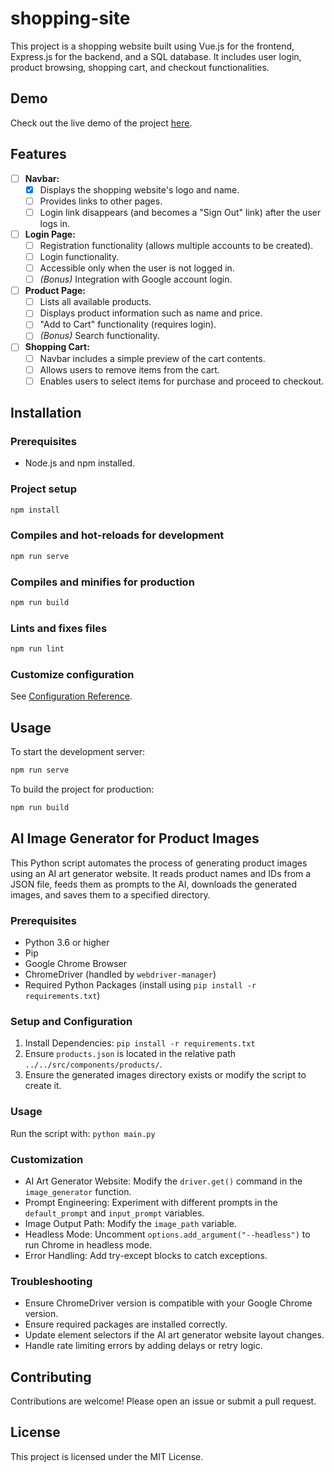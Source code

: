# shopping-site
This project is a shopping website built using Vue.js for the frontend, Express.js for the backend, and a SQL database. It includes user login, product browsing, shopping cart, and checkout functionalities.

## Demo

Check out the live demo of the project [here](https://wulukewu.github.io/shopping-site).

## Features

- [ ] **Navbar:**
    - [x] Displays the shopping website's logo and name.
    - [ ] Provides links to other pages.
    - [ ] Login link disappears (and becomes a "Sign Out" link) after the user logs in.

- [ ] **Login Page:**
    - [ ] Registration functionality (allows multiple accounts to be created).
    - [ ] Login functionality.
    - [ ] Accessible only when the user is not logged in.
    - [ ] *(Bonus)* Integration with Google account login.

- [ ] **Product Page:**
    - [ ] Lists all available products.
    - [ ] Displays product information such as name and price.
    - [ ] "Add to Cart" functionality (requires login).
    - [ ] *(Bonus)* Search functionality.

- [ ] **Shopping Cart:**
    - [ ] Navbar includes a simple preview of the cart contents.
    - [ ] Allows users to remove items from the cart.
    - [ ] Enables users to select items for purchase and proceed to checkout.

## Installation

### Prerequisites

- Node.js and npm installed.

### Project setup

```bash
npm install
```

### Compiles and hot-reloads for development

```bash
npm run serve
```

### Compiles and minifies for production

```bash
npm run build
```

### Lints and fixes files

```bash
npm run lint
```

### Customize configuration

See [Configuration Reference](https://cli.vuejs.org/config/).

## Usage

To start the development server:

```bash
npm run serve
```

To build the project for production:

```bash
npm run build
```

## AI Image Generator for Product Images

This Python script automates the process of generating product images using an AI art generator website. It reads product names and IDs from a JSON file, feeds them as prompts to the AI, downloads the generated images, and saves them to a specified directory.

### Prerequisites

- Python 3.6 or higher
- Pip
- Google Chrome Browser
- ChromeDriver (handled by `webdriver-manager`)
- Required Python Packages (install using `pip install -r requirements.txt`)

### Setup and Configuration

1. Install Dependencies: `pip install -r requirements.txt`
2. Ensure `products.json` is located in the relative path `../../src/components/products/`.
3. Ensure the generated images directory exists or modify the script to create it.

### Usage

Run the script with: `python main.py`

### Customization

- AI Art Generator Website: Modify the `driver.get()` command in the `image_generator` function.
- Prompt Engineering: Experiment with different prompts in the `default_prompt` and `input_prompt` variables.
- Image Output Path: Modify the `image_path` variable.
- Headless Mode: Uncomment `options.add_argument("--headless")` to run Chrome in headless mode.
- Error Handling: Add try-except blocks to catch exceptions.

### Troubleshooting

- Ensure ChromeDriver version is compatible with your Google Chrome version.
- Ensure required packages are installed correctly.
- Update element selectors if the AI art generator website layout changes.
- Handle rate limiting errors by adding delays or retry logic.

## Contributing

Contributions are welcome! Please open an issue or submit a pull request.

## License

This project is licensed under the MIT License.
